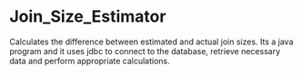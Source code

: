 # Join_Size_Estimator
Calculates the difference between estimated and actual join sizes. Its a java program and it uses jdbc to connect to the database, retrieve necessary data and perform appropriate calculations.
